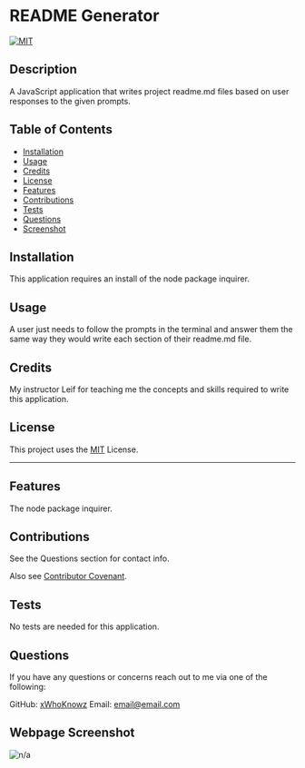 
# README Generator
[![MIT](https://img.shields.io/badge/License-MIT-red)](https://choosealicense.com/licenses/mit/)

## Description

A JavaScript application that writes project readme.md files based on user responses to the given prompts.

## Table of Contents

- [Installation](#installation)
- [Usage](#usage)
- [Credits](#credits)
- [License](#license)
- [Features](#features)
- [Contributions](#contributions)
- [Tests](#tests)
- [Questions](#questions)
- [Screenshot](#screenshot)

## Installation

This application requires an install of the node package inquirer.

## Usage

A user just needs to follow the prompts in the terminal and answer them the same way they would write each section of their readme.md file.


## Credits

My instructor Leif for teaching me the concepts and skills required to write this application.

## License

This project uses the [MIT](https://choosealicense.com/licenses/mit/) License.

---

## Features

The node package inquirer.

## Contributions

See the Questions section for contact info. 

Also see [Contributor Covenant](https://www.contributor-covenant.org/).

## Tests

No tests are needed for this application.

## Questions

If you have any questions or concerns reach out to me via one of the following: 

GitHub: [xWhoKnowz](https://github.com/xWhoKnowz) 
Email: email@email.com

## Webpage Screenshot
    
![n/a](n/a)